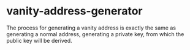 # vanity-address-generator
The process for generating a vanity address is exactly the same as generating a normal address, generating a private key, from which the public key will be derived.
